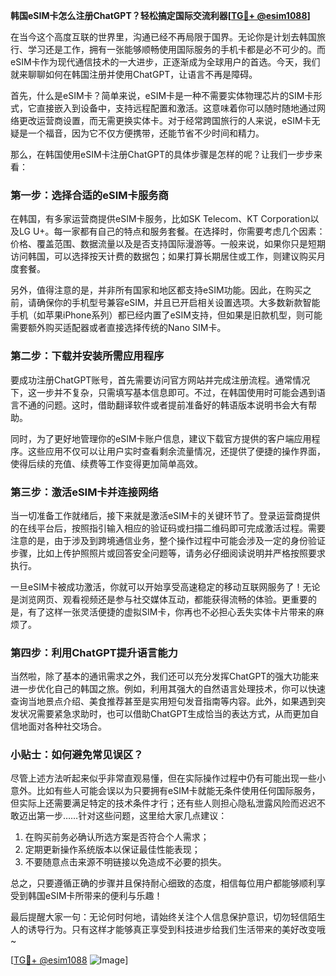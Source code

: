 **韩国eSIM卡怎么注册ChatGPT？轻松搞定国际交流利器[[TG💪+ @esim1088](https://t.me/s/esim1088)]**

在当今这个高度互联的世界里，沟通已经不再局限于国界。无论你是计划去韩国旅行、学习还是工作，拥有一张能够顺畅使用国际服务的手机卡都是必不可少的。而eSIM卡作为现代通信技术的一大进步，正逐渐成为全球用户的首选。今天，我们就来聊聊如何在韩国注册并使用ChatGPT，让语言不再是障碍。

首先，什么是eSIM卡？简单来说，eSIM卡是一种不需要实体物理芯片的SIM卡形式，它直接嵌入到设备中，支持远程配置和激活。这意味着你可以随时随地通过网络更改运营商设置，而无需更换实体卡。对于经常跨国旅行的人来说，eSIM卡无疑是一个福音，因为它不仅方便携带，还能节省不少时间和精力。

那么，在韩国使用eSIM卡注册ChatGPT的具体步骤是怎样的呢？让我们一步步来看：

### 第一步：选择合适的eSIM卡服务商

在韩国，有多家运营商提供eSIM卡服务，比如SK Telecom、KT Corporation以及LG U+。每一家都有自己的特点和服务套餐。在选择时，你需要考虑几个因素：价格、覆盖范围、数据流量以及是否支持国际漫游等。一般来说，如果你只是短期访问韩国，可以选择按天计费的数据包；如果打算长期居住或工作，则建议购买月度套餐。

另外，值得注意的是，并非所有国家和地区都支持eSIM功能。因此，在购买之前，请确保你的手机型号兼容eSIM，并且已开启相关设置选项。大多数新款智能手机（如苹果iPhone系列）都已经内置了eSIM支持，但如果是旧款机型，则可能需要额外购买适配器或者直接选择传统的Nano SIM卡。

### 第二步：下载并安装所需应用程序

要成功注册ChatGPT账号，首先需要访问官方网站并完成注册流程。通常情况下，这一步并不复杂，只需填写基本信息即可。不过，在韩国使用时可能会遇到语言不通的问题。这时，借助翻译软件或者提前准备好的韩语版本说明书会大有帮助。

同时，为了更好地管理你的eSIM卡账户信息，建议下载官方提供的客户端应用程序。这些应用不仅可以让用户实时查看剩余流量情况，还提供了便捷的操作界面，使得后续的充值、续费等工作变得更加简单高效。

### 第三步：激活eSIM卡并连接网络

当一切准备工作就绪后，接下来就是激活eSIM卡的关键环节了。登录运营商提供的在线平台后，按照指引输入相应的验证码或扫描二维码即可完成激活过程。需要注意的是，由于涉及到跨境通信业务，整个操作过程中可能会涉及一定的身份验证步骤，比如上传护照照片或回答安全问题等，请务必仔细阅读说明并严格按照要求执行。

一旦eSIM卡被成功激活，你就可以开始享受高速稳定的移动互联网服务了！无论是浏览网页、观看视频还是参与社交媒体互动，都能获得流畅的体验。更重要的是，有了这样一张灵活便捷的虚拟SIM卡，你再也不必担心丢失实体卡片带来的麻烦了。

### 第四步：利用ChatGPT提升语言能力

当然啦，除了基本的通讯需求之外，我们还可以充分发挥ChatGPT的强大功能来进一步优化自己的韩国之旅。例如，利用其强大的自然语言处理技术，你可以快速查询当地景点介绍、美食推荐甚至是实用短句发音指南等内容。此外，如果遇到突发状况需要紧急求助时，也可以借助ChatGPT生成恰当的表达方式，从而更加自信地面对各种社交场合。

### 小贴士：如何避免常见误区？

尽管上述方法听起来似乎非常直观易懂，但在实际操作过程中仍有可能出现一些小意外。比如有些人可能会误以为只要拥有eSIM卡就能无条件使用任何国际服务，但实际上还需要满足特定的技术条件才行；还有些人则担心隐私泄露风险而迟迟不敢迈出第一步……针对这些问题，这里给大家几点建议：

1. 在购买前务必确认所选方案是否符合个人需求；
2. 定期更新操作系统版本以保证最佳性能表现；
3. 不要随意点击来源不明链接以免造成不必要的损失。

总之，只要遵循正确的步骤并且保持耐心细致的态度，相信每位用户都能够顺利享受到韩国eSIM卡所带来的便利与乐趣！

最后提醒大家一句：无论何时何地，请始终关注个人信息保护意识，切勿轻信陌生人的诱导行为。只有这样才能够真正享受到科技进步给我们生活带来的美好改变哦~

[[TG💪+ @esim1088](https://t.me/s/esim1088) ![Image](https://i.postimg.cc/4NQfJmqS/Snipaste-2025-05-13-00-14-12.png)]